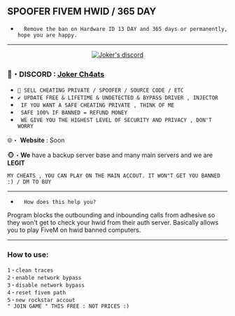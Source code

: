 ## SPOOFER FIVEM HWID / 365 DAY

* `  Remove the ban on Hardware ID 13 DAY and 365 days or permanently, hope you are happy.`
***

  <p align="center">
    <a href="https://discord.com/users/944758193173721128">
        <img title="Joker discord" alt="Joker's discord" src="https://discord.c99.nl/widget/theme-3/567780163786375181.png"/>
    </a>
</p>


### 🔔・DISCORD : [Joker Ch4ats](https://discord.gg/hHzVZrAsnp) 

* `👋 SELL CHEATING PRIVATE / SPOOFER / SOURCE CODE / ETC `
* `✔️ UPDATE FREE & LIFETIME & UNDETECTED & BYPASS DRIVER , INJECTOR `
* ` IF YOU WANT A SAFE CHEATING PRIVATE , THINK OF ME`
* ` SAFE 100% IF BANNED = REFUND MONEY`
* ` WE GIVE YOU THE HIGHEST LEVEL OF SECURITY AND PRIVACY , DON'T WORRY`

🌐・ **Website** : Soon

🐵・**We** have a backup server base and many main servers and we are **LEGIT**

 ```sh-session
MY CHEATS , YOU CAN PLAY ON THE MAIN ACCOUT. IT WON"T GET YOU BANNED :) / DM TO BUY 
```        
***


* `  How does this help you?`

Program blocks the outbounding and inbounding calls from adhesive so they won't get to check your hwid from their auth server. Basically allows you to play FiveM on hwid banned computers.

***



### How to use:

```
1・clean traces
2・enable network bypass
3・disable network bypass
4・reset fivem path
5・new rockstar accout
" JOIN GAME " THIS FREE : NOT PRICES :)
```



